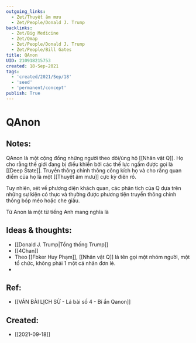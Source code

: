 ```yaml
---
outgoing_links:
  - Zet/Thuyết âm mưu
  - Zet/People/Donald J. Trump
backlinks:
  - Zet/Big Medicine
  - Zet/Qmap
  - Zet/People/Donald J. Trump
  - Zet/People/Bill Gates
title: QAnon
UID: 210918215753
created: 18-Sep-2021
tags:
  - 'created/2021/Sep/18'
  - 'seed'
  - 'permanent/concept'
publish: True
---
```

# QAnon

## Notes:
QAnon là một cộng đồng những người theo dõi/ủng hộ [[Nhân vật Q]]. Họ cho rằng thế giới đang bị điều khiển bởi các thế lực ngầm được gọi là [[Deep State]]. Truyền thông chính thông công kích họ và cho rằng quan điểm của họ là một [[Thuyết âm mưu]] cực kỳ điên rồ.

Tuy nhiên, xét về phương diện khách quan, các phân tích của Q dựa trên những sự kiện có thực và thường được phương tiện truyền thông chính thống bóp méo hoặc che giấu.

Từ Anon là một từ tiếng Anh mang nghĩa là 
## Ideas & thoughts:
- [[Donald J. Trump|Tổng thống Trump]]
- [[4Chan]]
- Theo [[Fbker Huy Phạm]], [[Nhân vật Q]] là tên gọi một nhóm người, một tổ chức, không phải 1 một cá nhân đơn lẻ.
- 
## Ref:
- [[VÁN BÀI LỊCH SỬ - Lá bài số 4 - Bí ẩn Qanon]]
## Created:
- [[2021-09-18]]
